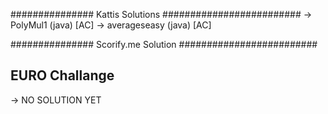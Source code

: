 ############### Kattis Solutions #########################
-> PolyMul1	(java) [AC]
-> averageseasy (java) [AC]


############### Scorify.me Solution #########################

## EURO Challange ##
-> NO SOLUTION YET

